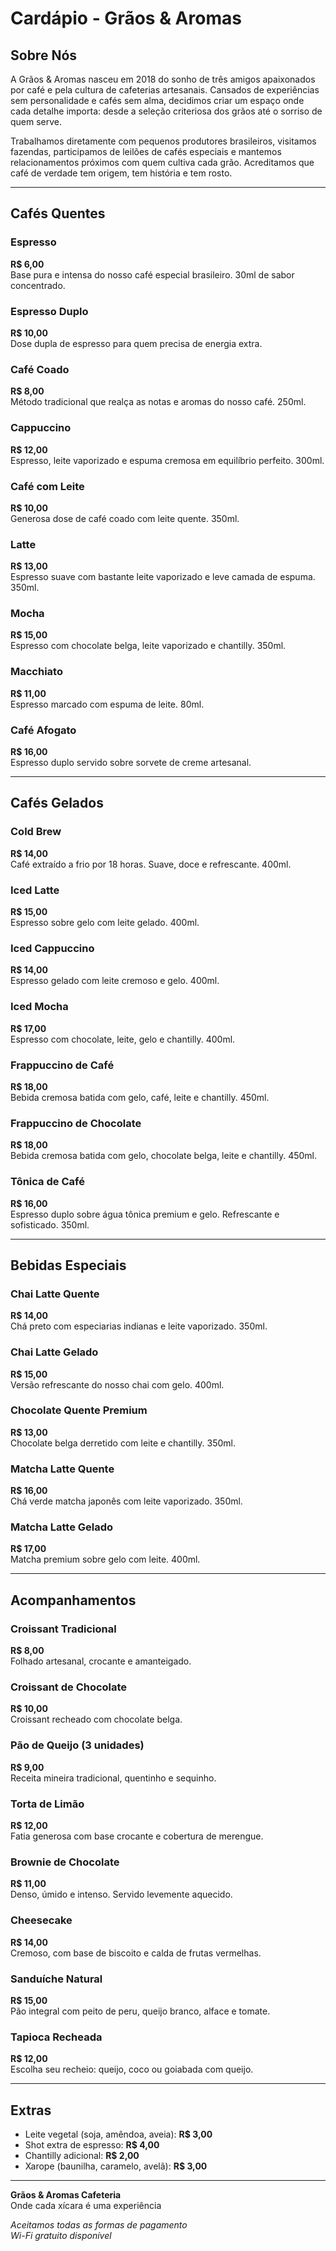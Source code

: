 # Cardápio - Grãos & Aromas

## Sobre Nós

A Grãos & Aromas nasceu em 2018 do sonho de três amigos apaixonados por café e pela cultura de cafeterias artesanais. Cansados de experiências sem personalidade e cafés sem alma, decidimos criar um espaço onde cada detalhe importa: desde a seleção criteriosa dos grãos até o sorriso de quem serve.

Trabalhamos diretamente com pequenos produtores brasileiros, visitamos fazendas, participamos de leilões de cafés especiais e mantemos relacionamentos próximos com quem cultiva cada grão. Acreditamos que café de verdade tem origem, tem história e tem rosto.

---

## Cafés Quentes

### Espresso
**R$ 6,00**  
Base pura e intensa do nosso café especial brasileiro. 30ml de sabor concentrado.

### Espresso Duplo
**R$ 10,00**  
Dose dupla de espresso para quem precisa de energia extra.

### Café Coado
**R$ 8,00**  
Método tradicional que realça as notas e aromas do nosso café. 250ml.

### Cappuccino
**R$ 12,00**  
Espresso, leite vaporizado e espuma cremosa em equilíbrio perfeito. 300ml.

### Café com Leite
**R$ 10,00**  
Generosa dose de café coado com leite quente. 350ml.

### Latte
**R$ 13,00**  
Espresso suave com bastante leite vaporizado e leve camada de espuma. 350ml.

### Mocha
**R$ 15,00**  
Espresso com chocolate belga, leite vaporizado e chantilly. 350ml.

### Macchiato
**R$ 11,00**  
Espresso marcado com espuma de leite. 80ml.

### Café Afogato
**R$ 16,00**  
Espresso duplo servido sobre sorvete de creme artesanal.

---

## Cafés Gelados

### Cold Brew
**R$ 14,00**  
Café extraído a frio por 18 horas. Suave, doce e refrescante. 400ml.

### Iced Latte
**R$ 15,00**  
Espresso sobre gelo com leite gelado. 400ml.

### Iced Cappuccino
**R$ 14,00**  
Espresso gelado com leite cremoso e gelo. 400ml.

### Iced Mocha
**R$ 17,00**  
Espresso com chocolate, leite, gelo e chantilly. 400ml.

### Frappuccino de Café
**R$ 18,00**  
Bebida cremosa batida com gelo, café, leite e chantilly. 450ml.

### Frappuccino de Chocolate
**R$ 18,00**  
Bebida cremosa batida com gelo, chocolate belga, leite e chantilly. 450ml.

### Tônica de Café
**R$ 16,00**  
Espresso duplo sobre água tônica premium e gelo. Refrescante e sofisticado. 350ml.

---

## Bebidas Especiais

### Chai Latte Quente
**R$ 14,00**  
Chá preto com especiarias indianas e leite vaporizado. 350ml.

### Chai Latte Gelado
**R$ 15,00**  
Versão refrescante do nosso chai com gelo. 400ml.

### Chocolate Quente Premium
**R$ 13,00**  
Chocolate belga derretido com leite e chantilly. 350ml.

### Matcha Latte Quente
**R$ 16,00**  
Chá verde matcha japonês com leite vaporizado. 350ml.

### Matcha Latte Gelado
**R$ 17,00**  
Matcha premium sobre gelo com leite. 400ml.

---

## Acompanhamentos

### Croissant Tradicional
**R$ 8,00**  
Folhado artesanal, crocante e amanteigado.

### Croissant de Chocolate
**R$ 10,00**  
Croissant recheado com chocolate belga.

### Pão de Queijo (3 unidades)
**R$ 9,00**  
Receita mineira tradicional, quentinho e sequinho.

### Torta de Limão
**R$ 12,00**  
Fatia generosa com base crocante e cobertura de merengue.

### Brownie de Chocolate
**R$ 11,00**  
Denso, úmido e intenso. Servido levemente aquecido.

### Cheesecake
**R$ 14,00**  
Cremoso, com base de biscoito e calda de frutas vermelhas.

### Sanduíche Natural
**R$ 15,00**  
Pão integral com peito de peru, queijo branco, alface e tomate.

### Tapioca Recheada
**R$ 12,00**  
Escolha seu recheio: queijo, coco ou goiabada com queijo.

---

## Extras

- Leite vegetal (soja, amêndoa, aveia): **R$ 3,00**
- Shot extra de espresso: **R$ 4,00**
- Chantilly adicional: **R$ 2,00**
- Xarope (baunilha, caramelo, avelã): **R$ 3,00**

---

**Grãos & Aromas Cafeteria**  
Onde cada xícara é uma experiência

*Aceitamos todas as formas de pagamento*  
*Wi-Fi gratuito disponível*